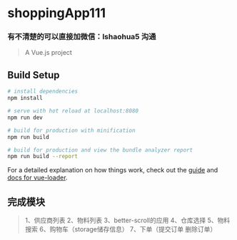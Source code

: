 # shoppingApp111
### 有不清楚的可以直接加微信：lshaohua5  沟通
> A Vue.js project

## Build Setup

``` bash
# install dependencies
npm install

# serve with hot reload at localhost:8080
npm run dev

# build for production with minification
npm run build

# build for production and view the bundle analyzer report
npm run build --report
```

For a detailed explanation on how things work, check out the [guide](http://vuejs-templates.github.io/webpack/) and [docs for vue-loader](http://vuejs.github.io/vue-loader).


## 完成模块
> 1、供应商列表
> 2、物料列表
> 3、better-scroll的应用
> 4、仓库选择
> 5、物料搜索
> 6、购物车（storage储存信息）
> 7、下单（提交订单 删除订单）
